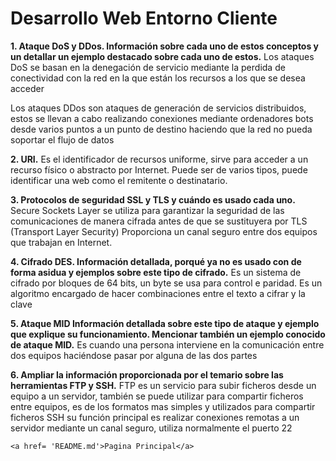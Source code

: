 # Desarrollo Web Entorno Cliente

**1.  Ataque DoS y DDos. Información sobre cada uno de estos conceptos y un detallar un ejemplo destacado sobre cada uno de estos.**
	Los ataques DoS se basan en la denegación de servicio mediante la perdida de conectividad con la red en la que están los recursos a los que se desea acceder

   Los ataques DDos son ataques de generación de servicios distribuidos, estos se llevan a cabo realizando conexiones mediante ordenadores bots desde varios puntos a un punto de destino haciendo que la red no pueda soportar el flujo de datos 

**2.  URI.**
	Es el identificador de recursos uniforme, sirve para acceder a un recurso físico o abstracto por Internet. Puede ser de varios tipos, puede identificar una web como el remitente o destinatario.


**3.  Protocolos de seguridad SSL y TLS y cuándo es usado cada uno.**
Secure Sockets Layer se utiliza para garantizar la seguridad de las comunicaciones de manera cifrada antes de que se sustituyera por TLS (Transport Layer Security)
Proporciona un canal seguro entre dos equipos que trabajan en Internet.


**4.  Cifrado DES. Información detallada, porqué ya no es usado con de forma asidua y ejemplos sobre este tipo de cifrado.**
	Es un sistema de cifrado por bloques de 64 bits, un byte se usa para control e paridad. Es un algoritmo encargado de hacer combinaciones entre el texto a cifrar y la clave 


**5.  Ataque MID Información detallada sobre este tipo de ataque y ejemplo que explique su funcionamiento. Mencionar también un ejemplo conocido de ataque MID.**
 Es cuando una persona interviene en la comunicación entre dos equipos haciéndose pasar por alguna de las dos partes


**6.  Ampliar la información proporcionada por el temario sobre las herramientas FTP y SSH.**
FTP es un servicio para subir ficheros desde un equipo a un servidor, también se puede utilizar para compartir ficheros entre equipos, es de los formatos mas simples y utilizados para compartir ficheros 
SSH su función principal es realizar conexiones remotas a un servidor mediante un canal seguro, utiliza normalmente el puerto 22




```
<a href= 'README.md'>Pagina Principal</a>
